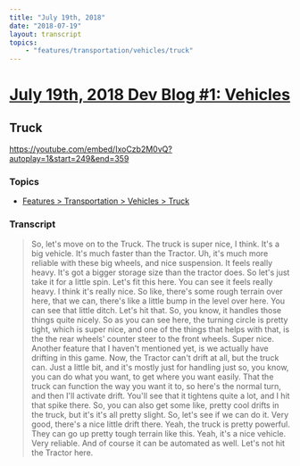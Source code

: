 ```yaml
---
title: "July 19th, 2018"
date: "2018-07-19"
layout: transcript
topics: 
    - "features/transportation/vehicles/truck"
---
```

# [July 19th, 2018 Dev Blog #1: Vehicles](../2018-07-19.md)
## Truck
https://youtube.com/embed/IxoCzb2M0vQ?autoplay=1&start=249&end=359
### Topics
* [Features > Transportation > Vehicles > Truck](../topics/features/transportation/vehicles/truck.md)

### Transcript

> So, let's move on to the Truck.
> The truck is super nice, I think. It's a big vehicle. It's much faster than the Tractor.
> Uh, it's much more reliable with these big wheels, and nice suspension.
> It feels really heavy. It's got a bigger storage size than the tractor does.
> So let's just take it for a little spin.
> Let's fit this here. You can see it feels really heavy. I think it's really nice.
> So like, there's some rough terrain over here, that we can, there's like a little bump in the level over here.
> You can see that little ditch. Let's hit that.
> So, you know, it handles those things quite nicely.
> So as you can see here, the turning circle is pretty tight,
> which is super nice, and one of the things that helps with that,
> is the the rear wheels' counter steer to the front wheels.
> Super nice.
> Another feature that I haven't mentioned yet,
> is we actually have drifting in this game. Now, the Tractor can't drift at all,
> but the truck can.
> Just a little bit,
> and it's mostly just for handling just so, you know,
> you can do what you want, to get where you want easily.
> That the truck can function the way you want it to, so
> here's the normal turn, and then I'll activate drift.
> You'll see that it tightens quite a lot, and I hit that spike there.
> So, you can also get some
> like, pretty cool drifts in the truck, but it's it's all pretty slight.
> So, let's see if we can do it.
> Very good, there's a nice little drift there.
> Yeah, the truck is pretty powerful.
> They can go up pretty tough terrain like this.
> Yeah, it's a nice vehicle. Very reliable. And of course it can be automated as well.
> Let's not hit the Tractor here.
